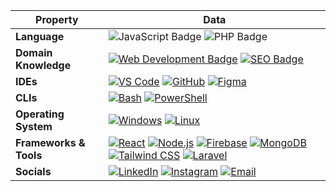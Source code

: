
| Property             | Data                                                                                                                                                                                                                                                                                                                                                                                                                                                                                                                                                                                                                                                                                                                                                                                                                                                                                                                                                                                                                                                                                                                                                                                                                                                                                                                                                                                                                                                                                                                                                                                                                                                                                                                                                                                   |
|----------------------|------------------------------------------------------------------------------------------------------------------------------------------------------------------------------------------------------------------------------------------------------------------------------------------------------------------------------------------------------------------------------------------------------------------------------------------------------------------------------------------------------------------------------------------------------------------------------------------------------------------------------------------------------------------------------------------------------------------------------------------------------------------------------------------------------------------------------------------------------------------------------------------------------------------------------------------------------------------------------------------------------------------------------------------------------------------------------------------------------------------------------------------------------------------------------------------------------------------------------------------------------------------------------------------------------------------------------------------------------------------------------------------------------------------------------------------------------------------------------------------------------------------------------------------------------------------------------------------------------------------------------------------------------------------------------------------------------------------------------------------------------------------------------------------------------------------------------------------------|
| **Language**       | ![JavaScript Badge](https://img.shields.io/badge/-JavaScript-F7DF1E?style=flat&logo=javascript&logoColor=black) ![PHP Badge](https://img.shields.io/badge/-PHP-777BB4?style=flat&logo=php&logoColor=white) |
| **Domain Knowledge**      | [![Web Development Badge](https://img.shields.io/badge/-Web%20Development-blue?style=flat&logo=html5&logoColor=white)](#) [![SEO Badge](https://img.shields.io/badge/-SEO-00C853?style=flat&logo=Google&logoColor=white)](#) |
| **IDEs**      | [![VS Code](https://img.shields.io/badge/-VS%20Code-007ACC?logo=visual-studio-code&logoColor=white)](https://code.visualstudio.com/) [![GitHub](https://img.shields.io/badge/-GitHub-black?logo=github)](https://github.com/) [![Figma](https://img.shields.io/badge/-Figma-F24E1E?logo=figma&logoColor=white)](https://www.figma.com/) |
| **CLIs**      | [![Bash](https://img.shields.io/badge/-Bash-black?logo=gnu-bash)](https://www.gnu.org/software/bash/) [![PowerShell](https://img.shields.io/badge/-PowerShell-blue?logo=powershell)](https://docs.microsoft.com/en-us/powershell/) |
| **Operating System**      | [![Windows](https://img.shields.io/badge/-Windows-0078D6?logo=windows&logoColor=white)](https://www.microsoft.com/en-us/windows) [![Linux](https://img.shields.io/badge/-Linux-FCC624?logo=linux&logoColor=black)](https://www.linux.org/) |
| **Frameworks & Tools**      | [![React](https://img.shields.io/badge/-React-blue?style=flat&logo=react&logoColor=white)](https://reactjs.org/) [![Node.js](https://img.shields.io/badge/-Node.js-339933?style=flat&logo=node.js&logoColor=white)](https://nodejs.org/) [![Firebase](https://img.shields.io/badge/-Firebase-yellow?logo=firebase)](https://firebase.google.com/) [![MongoDB](https://img.shields.io/badge/-MongoDB-green?logo=mongodb)](https://www.mongodb.com/) [![Tailwind CSS](https://img.shields.io/badge/-Tailwind%20CSS-06B6D4?style=flat&logo=tailwindcss&logoColor=white)](https://tailwindcss.com/) [![Laravel](https://img.shields.io/badge/-Laravel-FF2D20?style=flat&logo=laravel&logoColor=white)](https://laravel.com/) |
| **Socials**      | [![LinkedIn](https://img.shields.io/badge/-LinkedIn-blue?style=flat&logo=LinkedIn&logoColor=white)](https://www.linkedin.com/in/mamun-miah-seo-expert/) [![Instagram](https://img.shields.io/badge/-Instagram-E4405F?style=flat&logo=Instagram&logoColor=white)](https://www.instagram.com/mamun.miah.seoexpert/) [![Email](https://img.shields.io/badge/Email-mamun.miah.dev@gmail.com-red?style=flat&logo=gmail&logoColor=white)](mailto:mamun.miah.dev@gmail.com) |



